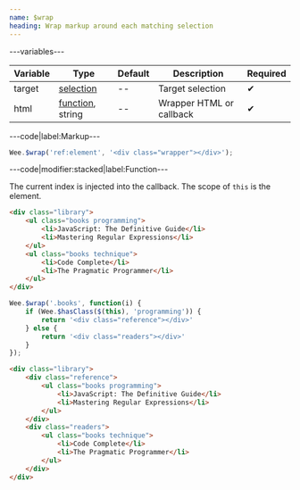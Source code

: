 ```yaml
---
name: $wrap
heading: Wrap markup around each matching selection
---
```


---variables---

| Variable | Type | Default | Description | Required |
| -- | -- | -- | -- | -- |
| target | [selection](/script#selection) | -- | Target selection | ✔ |
| html | [function](/script/#functions), string | -- | Wrapper HTML or callback | ✔ |

---code|label:Markup---

```javascript
Wee.$wrap('ref:element', '<div class="wrapper"></div>');
```

---code|modifier:stacked|label:Function---

The current index is injected into the callback. The scope of `this` is the element.

```html
<div class="library">
	<ul class="books programming">
		<li>JavaScript: The Definitive Guide</li>
		<li>Mastering Regular Expressions</li>
	</ul>
	<ul class="books technique">
		<li>Code Complete</li>
		<li>The Pragmatic Programmer</li>
	</ul>
</div>
```

```javascript
Wee.$wrap('.books', function(i) {
	if (Wee.$hasClass($(this), 'programming')) {
		return '<div class="reference"></div>'
	} else {
		return '<div class="readers"></div>'
	}
});
```

```html
<div class="library">
	<div class="reference">
		<ul class="books programming">
			<li>JavaScript: The Definitive Guide</li>
			<li>Mastering Regular Expressions</li>
		</ul>
	</div>
	<div class="readers">
		<ul class="books technique">
			<li>Code Complete</li>
			<li>The Pragmatic Programmer</li>
		</ul>
	</div>
</div>
```